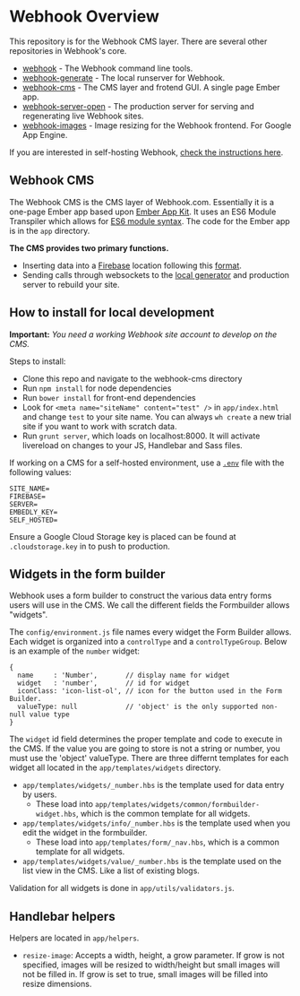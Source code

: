 # Webhook Overview

This repository is for the Webhook CMS layer. There are several other repositories in Webhook's core.

* [webhook](https://github.com/webhook/webhook) - The Webhook command line tools.
* [webhook-generate](https://github.com/webhook/webhook-generate) - The local runserver for Webhook.
* [webhook-cms](https://github.com/webhook/webhook-cms) - The CMS layer and frotend GUI. A single page Ember app.
* [webhook-server-open](https://github.com/webhook/webhook-server-open) - The production server for serving and regenerating live Webhook sites.
* [webhook-images](https://github.com/webhook/webhook-images) - Image resizing for the Webhook frontend. For Google App Engine.

If you are interested in self-hosting Webhook, [check the instructions here](http://www.webhook.com/docs/self-host-webhook/).

## Webhook CMS

The Webhook CMS is the CMS layer of Webhook.com. Essentially it is a one-page Ember app based upon [Ember App Kit][1]. It uses an ES6 Module Transpiler which allows for [ES6 module syntax][2]. The code for the Ember app is in the `app` directory.

**The CMS provides two primary functions.**

* Inserting data into a [Firebase][3] location following this [format][4].
* Sending calls through websockets to the [local generator][5] and production server to rebuild your site.

## How to install for local development

**Important:** *You need a working Webhook site account to develop on the CMS.*

Steps to install:

* Clone this repo and navigate to the webhook-cms directory
* Run `npm install` for node dependencies
* Run `bower install` for front-end dependencies
* Look for `<meta name="siteName" content="test" />` in `app/index.html` and change `test` to your site name. You can always `wh create` a new trial site if you want to work with scratch data.
* Run `grunt server`, which loads on localhost:8000. It will activate livereload on changes to your JS, Handlebar and Sass files.

If working on a CMS for a self-hosted environment, use a [`.env`](http://github.com/motdotla/dotenv.git) file with the following values:

```
SITE_NAME=
FIREBASE=
SERVER=
EMBEDLY_KEY=
SELF_HOSTED= 
```

Ensure a Google Cloud Storage key is placed can be found at `.cloudstorage.key` in to push to production.


## Widgets in the form builder

Webhook uses a form builder to construct the various data entry forms users will use in the CMS. We call the different fields the Formbuilder allows "widgets".

The `config/environment.js` file names every widget the Form Builder allows. Each widget is organized into a `controlType` and a `controlTypeGroup`. Below is an example of the `number` widget:

```
{
  name     : 'Number',       // display name for widget
  widget   : 'number',       // id for widget
  iconClass: 'icon-list-ol', // icon for the button used in the Form Builder.
  valueType: null            // 'object' is the only supported non-null value type
}
```

The `widget` id field determines the proper template and code to execute in the CMS. If the value you are going to store is not a string or number, you must use the 'object' valueType. There are three differnt templates for each widget all located in the `app/templates/widgets` directory.

* `app/templates/widgets/_number.hbs` is the template used for data entry by users.
  * These load into `app/templates/widgets/common/formbuilder-widget.hbs`, which is the common template for all widgets.
* `app/templates/widgets/info/_number.hbs` is the template used when you edit the widget in the formbuilder.
  * These load into `app/templates/form/_nav.hbs`, which is a common template for all widgets.
* `app/templates/widgets/value/_number.hbs` is the template used on the list view in the CMS. Like a list of existing blogs.

Validation for all widgets is done in `app/utils/validators.js`.

## Handlebar helpers

Helpers are located in `app/helpers`.

* `resize-image`: Accepts a width, height, a grow parameter. If grow is not specified, images will be resized to width/height but small images will not be filled in. If grow is set to true, small images will be filled into resize dimensions.

[1]: https://github.com/stefanpenner/ember-app-kit
[2]: http://wiki.ecmascript.org/doku.php?id=harmony:modules#quick_examples
[3]: http://www.firebase.com
[4]: http://www.webhook.com/docs/importing-custom-data/
[5]: https://github.com/webhook/webhook-generate
